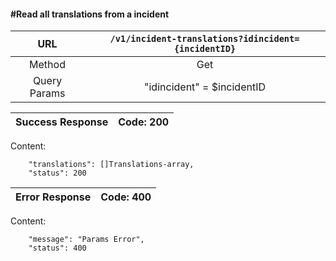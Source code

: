 #### #Read all translations from a incident

|URL | `/v1/incident-translations?idincident={incidentID}`  |
|:-:|:-:|
|  Method  |Get|
|  Query Params | "idincident" = $incidentID |

| Success Response | Code: 200  |
|:-:|:-:|

Content:

        "translations": []Translations-array,
        "status": 200

| Error Response | Code: 400  |
|:-:|:-:|

Content:

        "message": "Params Error",
        "status": 400
